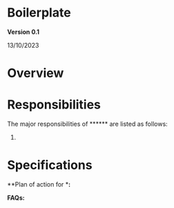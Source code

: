 #
# Boilerplate

**Version 0.1**

13/10/2023

# Overview


# Responsibilities

The major responsibilities of ****** are listed as follows:

1. 

# Specifications


**Plan of action for ***:**

**FAQs:**

